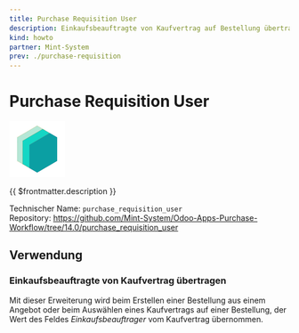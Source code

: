 ```yaml
---
title: Purchase Requisition User
description: Einkaufsbeauftragte von Kaufvertrag auf Bestellung übertragen.
kind: howto
partner: Mint-System
prev: ./purchase-requisition
---
```

# Purchase Requisition User
![icon_oms_box](attachments/icons_odoo_mint_system.png)

{{ $frontmatter.description }}

Technischer Name: `purchase_requisition_user`\
Repository: <https://github.com/Mint-System/Odoo-Apps-Purchase-Workflow/tree/14.0/purchase_requisition_user>

## Verwendung

### Einkaufsbeauftragte von Kaufvertrag übertragen

Mit dieser Erweiterung wird beim Erstellen einer Bestellung aus einem Angebot oder beim Auswählen eines Kaufvertrags auf einer Bestellung, der Wert des Feldes *Einkaufsbeauftrager* vom Kaufvertrag übernommen.
